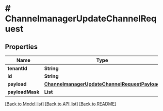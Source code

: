 # # ChannelmanagerUpdateChannelRequest


## Properties 


Name | Type | Description | Notes
------------ | ------------- | ------------- | -------------
**tenantId**| **String** |   | [optional]
**id**| **String** |   | [optional]
**payload**| [**ChannelmanagerUpdateChannelRequestPayload**](ChannelmanagerUpdateChannelRequestPayload.md) |   | [optional]
**payloadMask**| **List<String>** |   | [optional]


[[Back to Model list]](../../README.md#models) [[Back to API list]](../../README.md#endpoints) [[Back to README]](../../README.md)

